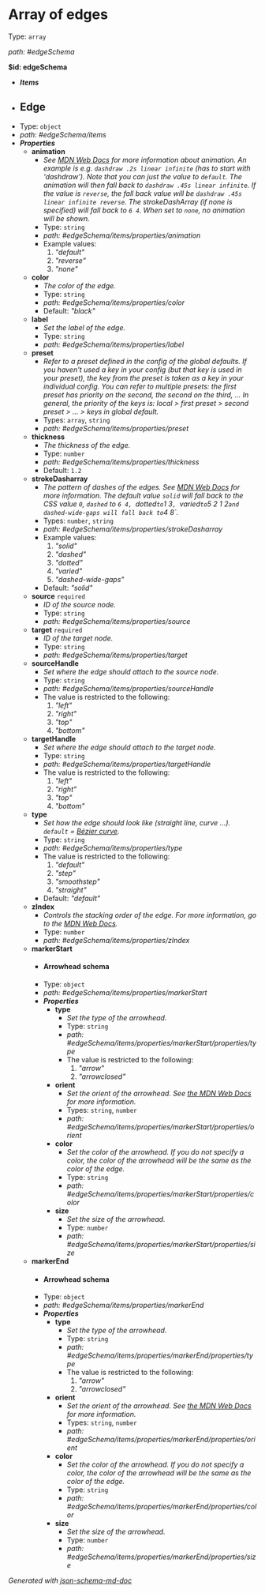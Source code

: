 # Array of edges

Type: `array`

<i id="edgeSchema">path: #edgeSchema</i>

<b id="edgeschema">&#36;id: edgeSchema</b>

 - **_Items_**
 - ## Edge
 - Type: `object`
 - <i id="edgeSchema/items">path: #edgeSchema/items</i>
 - **_Properties_**
	 - <b id="#edgeSchema/items/properties/animation">animation</b>
		 - _See [MDN Web Docs](https://developer.mozilla.org/en-US/docs/Web/CSS/animation) for more information about animation. An example is e.g. `dashdraw .2s linear infinite` (has to start with 'dashdraw'). Note that you can just the value to `default`. The animation will then fall back to `dashdraw .45s linear infinite`. If the value is `reverse`, the fall back value will be `dashdraw .45s linear infinite reverse`. The strokeDashArray (if none is specified) will fall back to `6 4`. When set to `none`, no animation will be shown._
		 - Type: `string`
		 - <i id="edgeSchema/items/properties/animation">path: #edgeSchema/items/properties/animation</i>
		 - Example values: 
			 1. _"default"_
			 2. _"reverse"_
			 3. _"none"_
	 - <b id="#edgeSchema/items/properties/color">color</b>
		 - _The color of the edge._
		 - Type: `string`
		 - <i id="edgeSchema/items/properties/color">path: #edgeSchema/items/properties/color</i>
		 - Default: _"black"_
	 - <b id="#edgeSchema/items/properties/label">label</b>
		 - _Set the label of the edge._
		 - Type: `string`
		 - <i id="edgeSchema/items/properties/label">path: #edgeSchema/items/properties/label</i>
	 - <b id="#edgeSchema/items/properties/preset">preset</b>
		 - _Refer to a preset defined in the config of the global defaults. If you haven't used a key in your config (but that key is used in your preset), the key from the preset is taken as a key in your individual config. You can refer to multiple presets: the first preset has priority on the second, the second on the third, ... In general, the priority of the keys is: local > first preset > second preset > ... > keys in global default._
		 - Types: `array`, `string`
		 - <i id="edgeSchema/items/properties/preset">path: #edgeSchema/items/properties/preset</i>
	 - <b id="#edgeSchema/items/properties/thickness">thickness</b>
		 - _The thickness of the edge._
		 - Type: `number`
		 - <i id="edgeSchema/items/properties/thickness">path: #edgeSchema/items/properties/thickness</i>
		 - Default: `1.2`
	 - <b id="#edgeSchema/items/properties/strokeDasharray">strokeDasharray</b>
		 - _The pattern of dashes of the edges. See [MDN Web Docs](https://developer.mozilla.org/en-US/docs/Web/SVG/Attribute/stroke-dasharray#example) for more information. The default value `solid` will fall back to the CSS value `0`, `dashed` to `6 4, `dotted` to `1 3`, `varied` to `5 2 1 2` and dashed-wide-gaps will fall back to `4 8`._
		 - Types: `number`, `string`
		 - <i id="edgeSchema/items/properties/strokeDasharray">path: #edgeSchema/items/properties/strokeDasharray</i>
		 - Example values: 
			 1. _"solid"_
			 2. _"dashed"_
			 3. _"dotted"_
			 4. _"varied"_
			 5. _"dashed-wide-gaps"_
		 - Default: _"solid"_
	 - <b id="#edgeSchema/items/properties/source">source</b> `required`
		 - _ID of the source node._
		 - Type: `string`
		 - <i id="edgeSchema/items/properties/source">path: #edgeSchema/items/properties/source</i>
	 - <b id="#edgeSchema/items/properties/target">target</b> `required`
		 - _ID of the target node._
		 - Type: `string`
		 - <i id="edgeSchema/items/properties/target">path: #edgeSchema/items/properties/target</i>
	 - <b id="#edgeSchema/items/properties/sourceHandle">sourceHandle</b>
		 - _Set where the edge should attach to the source node._
		 - Type: `string`
		 - <i id="edgeSchema/items/properties/sourceHandle">path: #edgeSchema/items/properties/sourceHandle</i>
		 - The value is restricted to the following: 
			 1. _"left"_
			 2. _"right"_
			 3. _"top"_
			 4. _"bottom"_
	 - <b id="#edgeSchema/items/properties/targetHandle">targetHandle</b>
		 - _Set where the edge should attach to the target node._
		 - Type: `string`
		 - <i id="edgeSchema/items/properties/targetHandle">path: #edgeSchema/items/properties/targetHandle</i>
		 - The value is restricted to the following: 
			 1. _"left"_
			 2. _"right"_
			 3. _"top"_
			 4. _"bottom"_
	 - <b id="#edgeSchema/items/properties/type">type</b>
		 - _Set how the edge should look like (straight line, curve ...). `default` = [Bézier curve](https://en.wikipedia.org/wiki/B%C3%A9zier_curve)._
		 - Type: `string`
		 - <i id="edgeSchema/items/properties/type">path: #edgeSchema/items/properties/type</i>
		 - The value is restricted to the following: 
			 1. _"default"_
			 2. _"step"_
			 3. _"smoothstep"_
			 4. _"straight"_
		 - Default: _"default"_
	 - <b id="#edgeSchema/items/properties/zIndex">zIndex</b>
		 - _Controls the stacking order of the edge. For more information, go to the [MDN Web Docs](https://developer.mozilla.org/en-US/docs/Web/CSS/z-index)._
		 - Type: `number`
		 - <i id="edgeSchema/items/properties/zIndex">path: #edgeSchema/items/properties/zIndex</i>
	 - <b id="#edgeSchema/items/properties/markerStart">markerStart</b>
		 - #### Arrowhead schema
		 - Type: `object`
		 - <i id="edgeSchema/items/properties/markerStart">path: #edgeSchema/items/properties/markerStart</i>
		 - **_Properties_**
			 - <b id="#edgeSchema/items/properties/markerStart/properties/type">type</b>
				 - _Set the type of the arrowhead._
				 - Type: `string`
				 - <i id="edgeSchema/items/properties/markerStart/properties/type">path: #edgeSchema/items/properties/markerStart/properties/type</i>
				 - The value is restricted to the following: 
					 1. _"arrow"_
					 2. _"arrowclosed"_
			 - <b id="#edgeSchema/items/properties/markerStart/properties/orient">orient</b>
				 - _Set the orient of the arrowhead. See [the MDN Web Docs](https://developer.mozilla.org/en-US/docs/Web/SVG/Attribute/orient) for more information._
				 - Types: `string`, `number`
				 - <i id="edgeSchema/items/properties/markerStart/properties/orient">path: #edgeSchema/items/properties/markerStart/properties/orient</i>
			 - <b id="#edgeSchema/items/properties/markerStart/properties/color">color</b>
				 - _Set the color of the arrowhead. If you do not specify a color, the color of the arrowhead will be the same as the color of the edge._
				 - Type: `string`
				 - <i id="edgeSchema/items/properties/markerStart/properties/color">path: #edgeSchema/items/properties/markerStart/properties/color</i>
			 - <b id="#edgeSchema/items/properties/markerStart/properties/size">size</b>
				 - _Set the size of the arrowhead._
				 - Type: `number`
				 - <i id="edgeSchema/items/properties/markerStart/properties/size">path: #edgeSchema/items/properties/markerStart/properties/size</i>
	 - <b id="#edgeSchema/items/properties/markerEnd">markerEnd</b>
		 - #### Arrowhead schema
		 - Type: `object`
		 - <i id="edgeSchema/items/properties/markerEnd">path: #edgeSchema/items/properties/markerEnd</i>
		 - **_Properties_**
			 - <b id="#edgeSchema/items/properties/markerEnd/properties/type">type</b>
				 - _Set the type of the arrowhead._
				 - Type: `string`
				 - <i id="edgeSchema/items/properties/markerEnd/properties/type">path: #edgeSchema/items/properties/markerEnd/properties/type</i>
				 - The value is restricted to the following: 
					 1. _"arrow"_
					 2. _"arrowclosed"_
			 - <b id="#edgeSchema/items/properties/markerEnd/properties/orient">orient</b>
				 - _Set the orient of the arrowhead. See [the MDN Web Docs](https://developer.mozilla.org/en-US/docs/Web/SVG/Attribute/orient) for more information._
				 - Types: `string`, `number`
				 - <i id="edgeSchema/items/properties/markerEnd/properties/orient">path: #edgeSchema/items/properties/markerEnd/properties/orient</i>
			 - <b id="#edgeSchema/items/properties/markerEnd/properties/color">color</b>
				 - _Set the color of the arrowhead. If you do not specify a color, the color of the arrowhead will be the same as the color of the edge._
				 - Type: `string`
				 - <i id="edgeSchema/items/properties/markerEnd/properties/color">path: #edgeSchema/items/properties/markerEnd/properties/color</i>
			 - <b id="#edgeSchema/items/properties/markerEnd/properties/size">size</b>
				 - _Set the size of the arrowhead._
				 - Type: `number`
				 - <i id="edgeSchema/items/properties/markerEnd/properties/size">path: #edgeSchema/items/properties/markerEnd/properties/size</i>

_Generated with [json-schema-md-doc](https://brianwendt.github.io/json-schema-md-doc/)_